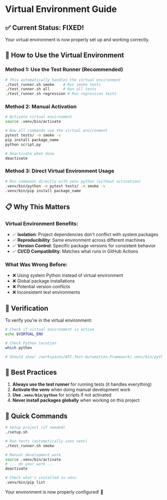 # Virtual Environment Guide

## ✅ **Current Status: FIXED!**

Your virtual environment is now properly set up and working correctly.

## 🔧 **How to Use the Virtual Environment**

### **Method 1: Use the Test Runner (Recommended)**
```bash
# This automatically handles the virtual environment
./test_runner.sh smoke    # Run smoke tests
./test_runner.sh all      # Run all tests
./test_runner.sh regression # Run regression tests
```

### **Method 2: Manual Activation**
```bash
# Activate virtual environment
source .venv/bin/activate

# Now all commands use the virtual environment
pytest tests/ -m smoke -v
pip install package_name
python script.py

# Deactivate when done
deactivate
```

### **Method 3: Direct Virtual Environment Usage**
```bash
# Run commands directly with venv python (without activation)
.venv/bin/python -m pytest tests/ -m smoke -v
.venv/bin/pip install package_name
```

## 📋 **Why This Matters**

### **Virtual Environment Benefits:**
- ✅ **Isolation**: Project dependencies don't conflict with system packages
- ✅ **Reproducibility**: Same environment across different machines
- ✅ **Version Control**: Specific package versions for consistent behavior
- ✅ **CI/CD Compatibility**: Matches what runs in GitHub Actions

### **What Was Wrong Before:**
- ❌ Using system Python instead of virtual environment
- ❌ Global package installations
- ❌ Potential version conflicts
- ❌ Inconsistent test environments

## 🚀 **Verification**

To verify you're in the virtual environment:

```bash
# Check if virtual environment is active
echo $VIRTUAL_ENV

# Check Python location
which python

# Should show: /workspaces/API-Test-Automation-Framework/.venv/bin/python
```

## 📝 **Best Practices**

1. **Always use the test runner** for running tests (it handles everything)
2. **Activate the venv** when doing manual development work
3. **Use `.venv/bin/python`** for scripts if not activated
4. **Never install packages globally** when working on this project

## 🎯 **Quick Commands**

```bash
# Setup project (if needed)
./setup.sh

# Run tests (automatically uses venv)
./test_runner.sh smoke

# Manual development work
source .venv/bin/activate
# ... do your work ...
deactivate

# Check what's installed in venv
.venv/bin/pip list
```

Your environment is now properly configured! 🎉
